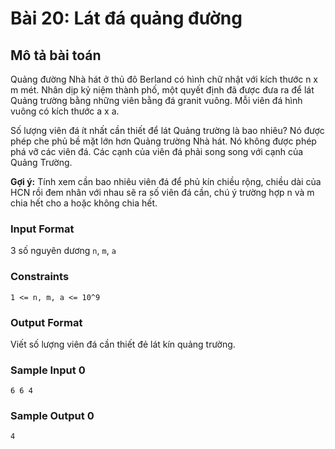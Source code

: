 # Bài 20: Lát đá quảng đường 

## Mô tả bài toán  
Quảng đường Nhà hát ở thủ đô Berland có hình chữ nhật với kích thước n x m mét. Nhân dịp kỷ niệm thành phố, một quyết định đã được đưa ra để lát Quảng trường bằng những viên bằng đá granit vuông. Mỗi viên đá hình vuông có kích thước a x a.

Số lượng viên đá ít nhất cần thiết để lát Quảng trường là bao nhiêu? Nó được phép che phủ bề mặt lớn hơn Quảng trường Nhà hát. Nó không được phép phá vỡ các viên đá. Các cạnh của viên đá phải song song với cạnh của Quảng Trường.
 
**Gợi ý:** Tính xem cần bao nhiêu viên đá để phủ kín chiều rộng, chiều dài của HCN rồi đem nhân với nhau sẽ ra số viên đá cần, chú ý trường hợp n và m chia hết cho a hoặc không chia hết.

### Input Format
3 số nguyên dương `n`, `m`, `a`

### Constraints
`1 <= n, m, a <= 10^9`

### Output Format
Viết số lượng viên đá cần thiết đẻ lát kín quảng trường.

### Sample Input 0
```
6 6 4
```
### Sample Output 0
```
4
```
